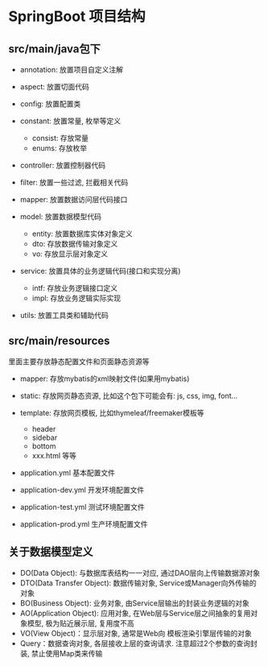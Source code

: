 # SpringBoot 项目结构

## src/main/java包下

- annotation: 放置项目自定义注解
- aspect: 放置切面代码
- config: 放置配置类
- constant: 放置常量, 枚举等定义
  
  - consist: 存放常量
  - enums: 存放枚举

- controller: 放置控制器代码
- filter: 放置一些过滤, 拦截相关代码
- mapper: 放置数据访问层代码接口
- model: 放置数据模型代码
  
  - entity: 放置数据库实体对象定义
  - dto: 存放数据传输对象定义
  - vo: 存放显示层对象定义

- service: 放置具体的业务逻辑代码(接口和实现分离)
  
  - intf: 存放业务逻辑接口定义
  - impl: 存放业务逻辑实际实现

- utils: 放置工具类和辅助代码

## src/main/resources

里面主要存放静态配置文件和页面静态资源等

- mapper: 存放mybatis的xml映射文件(如果用mybatis)
- static: 存放网页静态资源, 比如这个包下可能会有: js, css, img, font...
- template: 存放网页模板, 比如thymeleaf/freemaker模板等
  
  - header
  - sidebar
  - bottom
  - xxx.html 等等

- application.yml 基本配置文件
- application-dev.yml 开发环境配置文件
- application-test.yml 测试环境配置文件
- application-prod.yml 生产环境配置文件

## 关于数据模型定义

- DO(Data Object): 与数据库表结构一一对应, 通过DAO层向上传输数据源对象
- DTO(Data Transfer Object): 数据传输对象, Service或Manager向外传输的对象
- BO(Business Object): 业务对象, 由Service层输出的封装业务逻辑的对象
- AO(Application Object): 应用对象, 在Web层与Service层之间抽象的复用对象模型, 极为贴近展示层, 复用度不高
- VO(View Object)：显示层对象, 通常是Web向 模板渲染引擎层传输的对象
- Query：数据查询对象, 各层接收上层的查询请求. 注意超过2个参数的查询封装, 禁止使用Map类来传输
